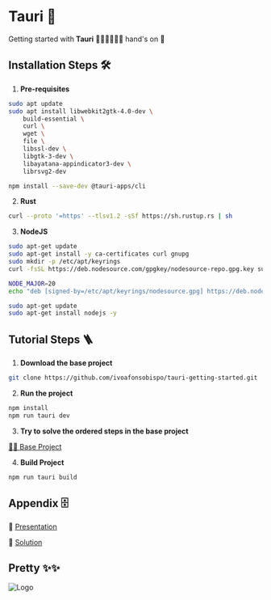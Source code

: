 
# Tauri 🦀

Getting started with **Tauri** 🦀🦀🦀🦀🦀🦀 hand's on 👐 


## Installation Steps 🛠️

1. **Pre-requisites**

```bash
sudo apt update
sudo apt install libwebkit2gtk-4.0-dev \
    build-essential \
    curl \
    wget \
    file \
    libssl-dev \
    libgtk-3-dev \
    libayatana-appindicator3-dev \
    librsvg2-dev
```

```bash
npm install --save-dev @tauri-apps/cli
```

2. **Rust**

```bash
curl --proto '=https' --tlsv1.2 -sSf https://sh.rustup.rs | sh
```

3. **NodeJS**

```bash
sudo apt-get update
sudo apt-get install -y ca-certificates curl gnupg
sudo mkdir -p /etc/apt/keyrings
curl -fsSL https://deb.nodesource.com/gpgkey/nodesource-repo.gpg.key sudo gpg --dearmor -o /etc/apt/keyrings/nodesource.gpg
```

```bash
NODE_MAJOR=20
echo "deb [signed-by=/etc/apt/keyrings/nodesource.gpg] https://deb.nodesource.com/node_$NODE_MAJOR.x nodistro main" | sudo tee /etc/apt/sources.list.d/nodesource.list
```

```bash
sudo apt-get update
sudo apt-get install nodejs -y
```

## Tutorial Steps 🪜

1. **Download the base project**

```bash
git clone https://github.com/ivoafonsobispo/tauri-getting-started.git
```

2. **Run the project**

```bash
npm install
npm run tauri dev
```

3. **Try to solve the ordered steps in the base project**

[😶‍🌫️ Base Project](https://github.com/ivoafonsobispo/tauri-getting-started/tree/main/tauri-dex-base)

4. **Build Project**

```bash
npm run tauri build
```

## Appendix 🗄️

🧐 [Presentation](https://www.overleaf.com/read/fvbfxqjcpdzh#0ba971)

🥳 [Solution](https://github.com/ivoafonsobispo/tauri-getting-started/tree/main/tauri-dex-solution)

## Pretty ✨✨

![Logo](https://tauri.app/img/social.png)

